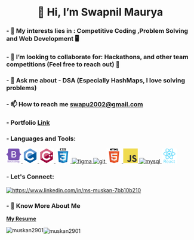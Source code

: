 <h1 align="center">👋 Hi, I’m Swapnil Maurya </h1>

### - 👀 My interests lies in : **Competitive Coding ,Problem Solving and Web Development** 🖥️
### - 🌱 I’m looking to collaborate for: **Hackathons**, and other team competitions (Feel free to reach out) 🤗 
### - 💞️ Ask me about - DSA (Especially HashMaps, I love solving problems)
### - 📫 How to reach me **swapu2002@gmail.com**
### - Portfolio [Link](https://potfolio-072.netlify.app/)
### - Languages and Tools:
<p align="left"> <a href="https://getbootstrap.com" target="_blank" rel="noreferrer"> 
        <img src="https://raw.githubusercontent.com/devicons/devicon/master/icons/bootstrap/bootstrap-plain-wordmark.svg" alt="bootstrap" width="40" height="40"/> </a> 
        <a href="https://www.cprogramming.com/" target="_blank" rel="noreferrer">
                <img src="https://raw.githubusercontent.com/devicons/devicon/master/icons/c/c-original.svg" alt="c" width="40" height="40"/> </a>
        <a href="https://www.w3schools.com/cpp/" target="_blank" rel="noreferrer"> 
                <img src="https://raw.githubusercontent.com/devicons/devicon/master/icons/cplusplus/cplusplus-original.svg" alt="cplusplus" width="40" height="40"/> </a>
        <a href="https://www.w3schools.com/css/" target="_blank" rel="noreferrer"> 
                <img src="https://raw.githubusercontent.com/devicons/devicon/master/icons/css3/css3-original-wordmark.svg" alt="css3" width="40" height="40"/> </a>
        <a href="https://www.figma.com/" target="_blank" rel="noreferrer"> <img src="https://www.vectorlogo.zone/logos/figma/figma-icon.svg" alt="figma" width="40" height="40"/> </a>
        <a href="https://git-scm.com/" target="_blank" rel="noreferrer"> <img src="https://www.vectorlogo.zone/logos/git-scm/git-scm-icon.svg" alt="git" width="40" height="40"/> </a>
        <a href="https://www.w3.org/html/" target="_blank" rel="noreferrer"> 
                <img src="https://raw.githubusercontent.com/devicons/devicon/master/icons/html5/html5-original-wordmark.svg" alt="html5" width="40" height="40"/> </a>
        <a href="https://developer.mozilla.org/en-US/docs/Web/JavaScript" target="_blank" rel="noreferrer"> 
                <img src="https://raw.githubusercontent.com/devicons/devicon/master/icons/javascript/javascript-original.svg" alt="javascript" width="40" height="40"/> </a>
        <a href="https:https://www.vectorlogo.zone/logos/java/java-icon.svg" target="_blank" rel="noreferrer">
                <img src="https://www.vectorlogo.zone/logos/java/java-icon.svg" alt="mysql" width="40" height="40"/> </a>
        <a href="https://reactjs.org/" target="_blank" rel="noreferrer">
                <img src="https://raw.githubusercontent.com/devicons/devicon/master/icons/react/react-original-wordmark.svg" alt="react" width="40" height="40"/> </a>
</p>

### - Let's Connect:
<a href="https://www.linkedin.com/in/swapnil-maurya-528071200/" target="blank"><img align="center" src="https://raw.githubusercontent.com/rahuldkjain/github-profile-readme-generator/master/src/images/icons/Social/linked-in-alt.svg" alt="https://www.linkedin.com/in/ms-muskan-7bb10b210" height="30" width="40" /></a>

### -  📄 Know More About Me 
**[My Resume](https://drive.google.com/drive/u/0/my-drive)**
<p><img align="left" src="https://github-readme-stats.vercel.app/api/top-langs?username=2002Swapnil&show_icons=true&locale=en&layout=compact" alt="muskan2901" /></p>

<p><img align="center" src="https://github-readme-streak-stats.herokuapp.com/?user=2002Swapnil" alt="muskan2901" /></p>

<!---
2002Swapnil/2002Swapnil is a ✨ special ✨ repository because its `README.md` (this file) appears on your GitHub profile.
You can click the Preview link to take a look at your changes.
--->
